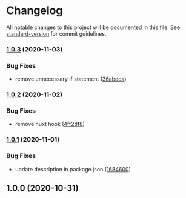 # Changelog

All notable changes to this project will be documented in this file. See [standard-version](https://github.com/conventional-changelog/standard-version) for commit guidelines.

### [1.0.3](https://github.com/ivodolenc/nuxt-lazysizes/compare/v1.0.2...v1.0.3) (2020-11-03)


### Bug Fixes

* remove unnecessary if statement ([36abdca](https://github.com/ivodolenc/nuxt-lazysizes/commit/36abdcaee267ee22ee84a53d3fafee17272785ab))

### [1.0.2](https://github.com/ivodolenc/nuxt-lazysizes/compare/v1.0.1...v1.0.2) (2020-11-02)


### Bug Fixes

* remove nuxt hook ([4ff2df8](https://github.com/ivodolenc/nuxt-lazysizes/commit/4ff2df81f8c02185f1e852465b9b29c0f68bbecc))

### [1.0.1](https://github.com/ivodolenc/nuxt-lazysizes/compare/v1.0.0...v1.0.1) (2020-11-01)


### Bug Fixes

* update description in package.json ([1684600](https://github.com/ivodolenc/nuxt-lazysizes/commit/16846006392b4d9cee75365b28079f943573830d))

## 1.0.0 (2020-10-31)
